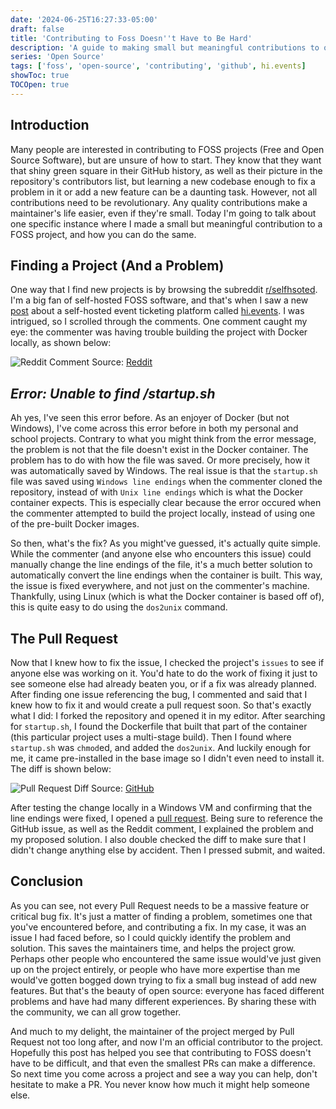 ```yaml
---
date: '2024-06-25T16:27:33-05:00'
draft: false
title: 'Contributing to Foss Doesn''t Have to Be Hard'
description: 'A guide to making small but meaningful contributions to open source projects.'
series: 'Open Source'
tags: ['foss', 'open-source', 'contributing', 'github', hi.events]
showToc: true
TOCOpen: true
---
```



## Introduction
Many people are interested in contributing to FOSS projects (Free and Open Source Software), but are unsure of how to start. They know that they want that shiny green square in their GitHub history, as well as their picture in the repository's contributors list, but learning a new codebase enough to fix a problem in it or add a new feature can be a daunting task. However, not all contributions need to be revolutionary. Any quality contributions make a maintainer's life easier, even if they're small. Today I'm going to talk about one specific instance where I made a small but meaningful contribution to a FOSS project, and how you can do the same.

## Finding a Project (And a Problem)
One way that I find new projects is by browsing the subreddit [r/selfhsoted](https://www.reddit.com/r/selfhosted/). I'm a big fan of self-hosted FOSS software, and that's when I saw a new [post](https://www.reddit.com/r/selfhosted/comments/1dabulx/i_built_an_opensource_event_ticketing_platform/) about a self-hosted event ticketing platform called [hi.events](https://hi.events/). I was intrigued, so I scrolled through the comments. One comment caught my eye: the commenter was having trouble building the project with Docker locally, as shown below:

![Reddit Comment](/posts/contributing-to-foss/reddit_comment.png "Reddit Comment")
Source: [Reddit](https://www.reddit.com/r/selfhosted/comments/1dabulx/comment/l7mci9p/?utm_source=share&utm_medium=web3x&utm_name=web3xcss&utm_term=1&utm_content=share_button)

## _Error: Unable to find /startup.sh_

Ah yes, I've seen this error before. As an enjoyer of Docker (but not Windows), I've come across this error before in both my personal and school projects. Contrary to what you might think from the error message, the problem is not that the file doesn't exist in the Docker container. The problem has to do with how the file was saved. Or more precisely, how it was automatically saved by Windows. The real issue is that the `startup.sh` file was saved using `Windows line endings` when the commenter cloned the repository, instead of with `Unix line endings` which is what the Docker container expects. This is especially clear because the error occured when the commenter attempted to build the project locally, instead of using one of the pre-built Docker images.

So then, what's the fix? As you might've guessed, it's actually quite simple. While the commenter (and anyone else who encounters this issue) could manually change the line endings of the file, it's a much better solution to automatically convert the line endings when the container is built. This way, the issue is fixed everywhere, and not just on the commenter's machine. Thankfully, using Linux (which is what the Docker container is based off of), this is quite easy to do using the `dos2unix` command.

## The Pull Request
Now that I knew how to fix the issue, I checked the project's `issues` to see if anyone else was working on it. You'd hate to do the work of fixing it just to see someone else had already beaten you, or if a fix was already planned. After finding one issue referencing the bug, I commented and said that I knew how to fix it and would create a pull request soon. So that's exactly what I did: I forked the repository and opened it in my editor. After searching for `startup.sh`, I found the Dockerfile that built that part of the container (this particular project uses a multi-stage build). Then I found where `startup.sh` was `chmod`ed, and added the `dos2unix`. And luckily enough for me, it came pre-installed in the base image so I didn't even need to install it. The diff is shown below:

![Pull Request Diff](/posts/contributing-to-foss/diff.png "Pull Request Diff")
Source: [GitHub](https://github.com/HiEventsDev/hi.events/pull/31/files?diff=unified&w=0)

After testing the change locally in a Windows VM and confirming that the line endings were fixed, I opened a [pull request](https://github.com/HiEventsDev/hi.events/pull/31). Being sure to reference the GitHub issue, as well as the Reddit comment, I explained the problem and my proposed solution. I also double checked the diff to make sure that I didn't change anything else by accident. Then I pressed submit, and waited.

## Conclusion
As you can see, not every Pull Request needs to be a massive feature or critical bug fix. It's just a matter of finding a problem, sometimes one that you've encountered before, and contributing a fix. In my case, it was an issue I had faced before, so I could quickly identify the problem and solution. This saves the maintainers time, and helps the project grow. Perhaps other people who encountered the same issue would've just given up on the project entirely, or people who have more expertise than me would've gotten bogged down trying to fix a small bug instead of add new features. But that's the beauty of open source: everyone has faced different problems and have had many different experiences. By sharing these with the community, we can all grow together.

And much to my delight, the maintainer of the project merged by Pull Request not too long after, and now I'm an official contributor to the project. Hopefully this post has helped you see that contributing to FOSS doesn't have to be difficult, and that even the smallest PRs can make a difference. So next time you come across a project and see a way you can help, don't hesitate to make a PR. You never know how much it might help someone else.